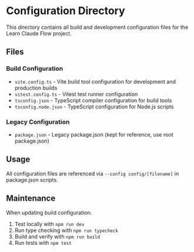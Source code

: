 # Configuration Directory

This directory contains all build and development configuration files for the Learn Claude Flow project.

## Files

### Build Configuration
- `vite.config.ts` - Vite build tool configuration for development and production builds
- `vitest.config.ts` - Vitest test runner configuration
- `tsconfig.json` - TypeScript compiler configuration for build tools
- `tsconfig.node.json` - TypeScript configuration for Node.js scripts

### Legacy Configuration
- `package.json` - Legacy package.json (kept for reference, use root package.json)

## Usage

All configuration files are referenced via `--config config/[filename]` in package.json scripts.

## Maintenance

When updating build configuration:
1. Test locally with `npm run dev`
2. Run type checking with `npm run typecheck`
3. Build and verify with `npm run build`
4. Run tests with `npm test`
